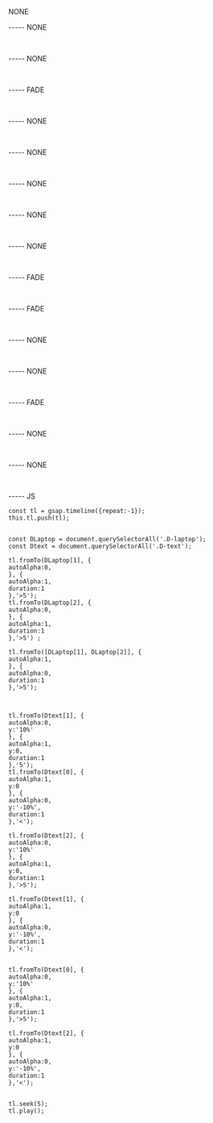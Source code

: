 NONE
<img data-src = "https://assets.playground.xyz/JWhitmore/888509f2_bg.png" />
<img data-src = "https://assets.playground.xyz/JWhitmore/fc108cd5_slide1-1.png" />
<img data-src = "https://assets.playground.xyz/JWhitmore/633915c0_slide1-2.png" />
<img data-src = "https://assets.playground.xyz/JWhitmore/13e4200b_logo.png" />

----- NONE

<img data-src = "https://assets.playground.xyz/JWhitmore/888509f2_bg.png" />
<img data-src = "https://assets.playground.xyz/JWhitmore/512f9dc1_slide2-1.png" />
<img data-src = "https://assets.playground.xyz/JWhitmore/e6c7f210_slide2-2.png" />
<img data-src = "https://assets.playground.xyz/JWhitmore/13e4200b_logo.png" />

----- NONE

<img data-src = "https://assets.playground.xyz/JWhitmore/888509f2_bg.png" />
<img data-src = "https://assets.playground.xyz/JWhitmore/1c5450f9_slide3-1.png" />
<img data-src = "https://assets.playground.xyz/JWhitmore/1f865457_slide3-2.png" />
<img data-src = "https://assets.playground.xyz/JWhitmore/2e752c25_slide3-3.png" />
<img data-src = "https://assets.playground.xyz/JWhitmore/e6596c48_slide3-4.png" />
<img data-src = "https://assets.playground.xyz/JWhitmore/57dd0df1_slide3-5.png" />
<img data-src = "https://assets.playground.xyz/JWhitmore/13e4200b_logo.png" />

----- FADE

<img data-src = "https://assets.playground.xyz/JWhitmore/888509f2_bg.png" />
<img data-src = "https://assets.playground.xyz/JWhitmore/b5c6c872_slide4-1.png" />
<img data-src = "https://assets.playground.xyz/JWhitmore/0cafcdac_slide4-2.png" />
<img data-src = "https://assets.playground.xyz/JWhitmore/13e4200b_logo.png" />

----- NONE

<img data-src = "https://assets.playground.xyz/JWhitmore/888509f2_bg.png" />
<img data-src = "https://assets.playground.xyz/JWhitmore/b5c6c872_slide4-1.png" />
<img data-src = "https://assets.playground.xyz/JWhitmore/370f6e83_slide4-3.png" />
<img data-src = "https://assets.playground.xyz/JWhitmore/13e4200b_logo.png" />

----- NONE

<img data-src = "https://assets.playground.xyz/JWhitmore/888509f2_bg.png" />
<img data-src = "https://assets.playground.xyz/JWhitmore/e9315944_slide5-1.png" />
<img data-src = "https://assets.playground.xyz/JWhitmore/08d94979_slide5-2.png" />
<img data-src = "https://assets.playground.xyz/JWhitmore/5a29e45b_slide5-3.png" />
<img data-src = "https://assets.playground.xyz/JWhitmore/e5171305_slide5-4.png" />
<img data-src = "https://assets.playground.xyz/JWhitmore/13e4200b_logo.png" />

----- NONE

<img data-src = "https://assets.playground.xyz/JWhitmore/888509f2_bg.png" />
<img data-src = "https://assets.playground.xyz/JWhitmore/1e1060bd_slide6-1.png" />
<img data-src = "https://assets.playground.xyz/JWhitmore/39c58876_slide6-2.png" />
<img data-src = "https://assets.playground.xyz/JWhitmore/4bd74608_slide6-3.png" />
<img data-src = "https://assets.playground.xyz/JWhitmore/c90b16de_slide6-4.png" />
<img data-src = "https://assets.playground.xyz/JWhitmore/09219078_slide6-5.png" />
<img data-src = "https://assets.playground.xyz/JWhitmore/a501fbd5_slide6-6.png" />
<img data-src = "https://assets.playground.xyz/JWhitmore/2eb59572_slide6-7.png" />
<img data-src = "https://assets.playground.xyz/JWhitmore/7214aa7d_slide6-8.png" />
<img data-src = "https://assets.playground.xyz/JWhitmore/13e4200b_logo.png" />

----- NONE

<img data-src = "https://assets.playground.xyz/JWhitmore/888509f2_bg.png" />
<img data-src = "https://assets.playground.xyz/JWhitmore/262f9114_slide7-1.png" />
<img data-src = "https://assets.playground.xyz/JWhitmore/92c3d18e_slide7-2.png" />
<img data-src = "https://assets.playground.xyz/JWhitmore/32486ebe_slide7-3.png" />
<img data-src = "https://assets.playground.xyz/JWhitmore/5f45c8eb_slide7-4.png" />
<img data-src = "https://assets.playground.xyz/JWhitmore/16084935_slide7-5.png" />
<img data-src = "https://assets.playground.xyz/JWhitmore/709c6879_slide7-6.png" />
<img data-src = "https://assets.playground.xyz/JWhitmore/9a092d13_slide7-7.png" />
<img data-src = "https://assets.playground.xyz/JWhitmore/13e4200b_logo.png" />

----- NONE

<img data-src = "https://assets.playground.xyz/JWhitmore/888509f2_bg.png" />
<img data-src = "https://assets.playground.xyz/JWhitmore/a8a1e75e_slide8-1.png" />
<img data-src = "https://assets.playground.xyz/JWhitmore/39a7cdfd_slide8-2.png" />
<img data-src = "https://assets.playground.xyz/JWhitmore/27be5062_slide8-3.png" />
<img data-src = "https://assets.playground.xyz/JWhitmore/13e4200b_logo.png" />

----- FADE

<img data-src = "https://assets.playground.xyz/JWhitmore/888509f2_bg.png" />
<img data-src = "https://assets.playground.xyz/JWhitmore/2e9a3ad5_slide9-1.png" />
<img data-src = "https://assets.playground.xyz/JWhitmore/8b167a96_slide9-2.png" />
<img data-src = "https://assets.playground.xyz/JWhitmore/edafa027_slide9-3.png" />
<img data-src = "https://assets.playground.xyz/JWhitmore/13e4200b_logo.png" />

----- FADE

<img data-src = "https://assets.playground.xyz/JWhitmore/888509f2_bg.png" />
<img data-src = "https://assets.playground.xyz/JWhitmore/6c195980_slide10-1.png" />
<img data-src = "https://assets.playground.xyz/JWhitmore/7d2f28d2_slide10-2.png" />
<img data-src = "https://assets.playground.xyz/JWhitmore/a310809e_slide10-3.png" />
<img data-src = "https://assets.playground.xyz/JWhitmore/32e340f1_slide10-4.png" />
<img data-src = "https://assets.playground.xyz/JWhitmore/472fa608_slide10-5.png" />
<img data-src = "https://assets.playground.xyz/JWhitmore/5da0fc59_slide10-6.png" />
<img data-src = "https://assets.playground.xyz/JWhitmore/edafa027_slide9-3.png" />
<img data-src = "https://assets.playground.xyz/JWhitmore/13e4200b_logo.png" />

----- NONE

<img data-src = "https://assets.playground.xyz/JWhitmore/888509f2_bg.png" />
<img data-src = "https://assets.playground.xyz/JWhitmore/5da0fc59_slide10-6.png" />
<img data-src = "https://assets.playground.xyz/JWhitmore/5a2981f6_slide11-1.png" />
<img data-src = "https://assets.playground.xyz/JWhitmore/2371b721_slide11-2.png" />
<img data-src = "https://assets.playground.xyz/JWhitmore/a5b249dc_slide11-3.png" />
<img data-src = "https://assets.playground.xyz/JWhitmore/a4d289c0_slide11-4.png" />
<img data-src = "https://assets.playground.xyz/JWhitmore/006b4993_slide11-5.png" />
<img data-src = "https://assets.playground.xyz/JWhitmore/5e938e24_slide11-6.png" />
<img data-src = "https://assets.playground.xyz/JWhitmore/2e0c01e0_slide11-7.png" />
<img data-src = "https://assets.playground.xyz/JWhitmore/edafa027_slide9-3.png" />
<img data-src = "https://assets.playground.xyz/JWhitmore/13e4200b_logo.png" />

----- NONE

<img data-src = "https://assets.playground.xyz/JWhitmore/888509f2_bg.png" />
<img data-src = "https://assets.playground.xyz/JWhitmore/3c506409_slide12-1.png" />
<img data-src = "https://assets.playground.xyz/JWhitmore/800df54b_slide12-2.png" />
<img data-src = "https://assets.playground.xyz/JWhitmore/32b133a3_slide12-3.png" />
<img class = 'D-laptop' data-src = "https://assets.playground.xyz/JWhitmore/13b91d99_slide12-4.png" />
<img class = 'D-text' data-src = "https://assets.playground.xyz/JWhitmore/832906a8_slide12-5.png" />
<img class = 'D-laptop' data-src = "https://assets.playground.xyz/JWhitmore/8bfff58c_slide12-6.png" />
<img class = 'D-text' data-src = "https://assets.playground.xyz/JWhitmore/8bb00aa3_slide12-7.png" />
<img class = 'D-laptop' data-src = "https://assets.playground.xyz/JWhitmore/ab23b27b_slide12-8.png" />
<img class = 'D-text' data-src = "https://assets.playground.xyz/JWhitmore/310f7a44_slide12-9.png" />
<img data-src = "https://assets.playground.xyz/JWhitmore/49fe6b87_slide12-10.png" />
<img data-src = "https://assets.playground.xyz/JWhitmore/13e4200b_logo.png" />

----- FADE

<img data-src = "https://assets.playground.xyz/JWhitmore/888509f2_bg.png" />
<img data-src = "https://assets.playground.xyz/JWhitmore/79e882f2_slide13-1.png" />
<img data-src = "https://assets.playground.xyz/JWhitmore/8cdccce1_slide13-2.png" />
<img data-src = "https://assets.playground.xyz/JWhitmore/d89061f3_slide13-3.png" />
<img data-src = "https://assets.playground.xyz/JWhitmore/0ff2e24a_slide13-4.png" />
<img data-src = "https://assets.playground.xyz/JWhitmore/13e4200b_logo.png" />

----- NONE

<img data-src = "https://assets.playground.xyz/JWhitmore/888509f2_bg.png" />
<img data-src = "https://assets.playground.xyz/JWhitmore/79e882f2_slide13-1.png" />
<img data-src = "https://assets.playground.xyz/JWhitmore/d89061f3_slide13-3.png" />
<img data-src = "https://assets.playground.xyz/JWhitmore/3da15e51_slide13-5.png" />
<img data-src = "https://assets.playground.xyz/JWhitmore/5557c5a9_slide13-6.png" />
<img data-src = "https://assets.playground.xyz/JWhitmore/13e4200b_logo.png" />

----- NONE

<img data-src = "https://assets.playground.xyz/JWhitmore/888509f2_bg.png" />
<img data-src = "https://assets.playground.xyz/JWhitmore/3b398389_slide14-1.png" />
<img data-src = "https://assets.playground.xyz/JWhitmore/13e4200b_logo.png" />


----- JS


    const tl = gsap.timeline({repeat:-1});
    this.tl.push(tl);


    const DLaptop = document.querySelectorAll('.D-laptop');
    const Dtext = document.querySelectorAll('.D-text');

    tl.fromTo(DLaptop[1], {
    autoAlpha:0,
    }, {
    autoAlpha:1,
    duration:1
    },'>5');
    tl.fromTo(DLaptop[2], {
    autoAlpha:0,
    }, {
    autoAlpha:1,
    duration:1
    },'>5') ;

    tl.fromTo([DLaptop[1], DLaptop[2]], {
    autoAlpha:1,
    }, {
    autoAlpha:0,
    duration:1
    },'>5');



    tl.fromTo(Dtext[1], {
    autoAlpha:0,
    y:'10%'
    }, {
    autoAlpha:1,
    y:0,
    duration:1
    },'5');
    tl.fromTo(Dtext[0], {
    autoAlpha:1,
    y:0
    }, {
    autoAlpha:0,
    y:'-10%',
    duration:1
    },'<');

    tl.fromTo(Dtext[2], {
    autoAlpha:0,
    y:'10%'
    }, {
    autoAlpha:1,
    y:0,
    duration:1
    },'>5');

    tl.fromTo(Dtext[1], {
    autoAlpha:1,
    y:0
    }, {
    autoAlpha:0,
    y:'-10%',
    duration:1
    },'<');


    tl.fromTo(Dtext[0], {
    autoAlpha:0,
    y:'10%'
    }, {
    autoAlpha:1,
    y:0,
    duration:1
    },'>5');

    tl.fromTo(Dtext[2], {
    autoAlpha:1,
    y:0
    }, {
    autoAlpha:0,
    y:'-10%',
    duration:1
    },'<');


    tl.seek(5);
    tl.play();
